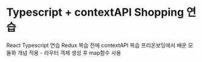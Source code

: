 # Typescript + contextAPI Shopping 연습

React Typescript 연습
Redux 복습 전에 contextAPI 복습
프리온보딩에서 배운 모듈화 개념 적용 - 라우터 객체 생성 후 map함수 사용
